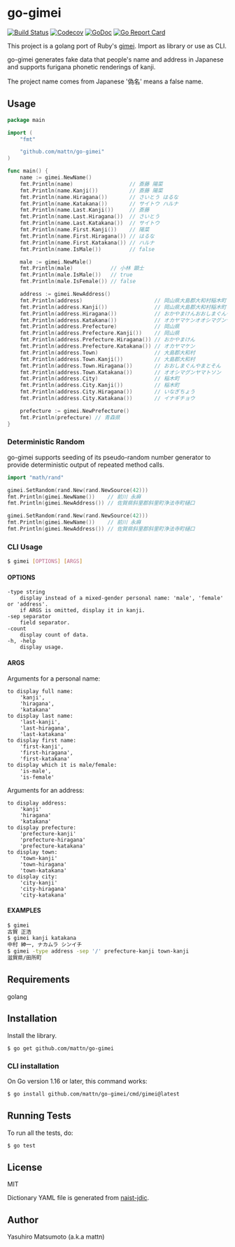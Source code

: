 # go-gimei

[![Build Status](https://github.com/mattn/go-gimei/workflows/test/badge.svg?branch=master)](https://github.com/mattn/go-gimei/actions?query=workflow%3Atest)
[![Codecov](https://codecov.io/gh/mattn/go-gimei/branch/master/graph/badge.svg)](https://codecov.io/gh/mattn/go-gimei)
[![GoDoc](https://godoc.org/github.com/mattn/go-gimei?status.svg)](http://godoc.org/github.com/mattn/go-gimei)
[![Go Report Card](https://goreportcard.com/badge/github.com/mattn/go-gimei)](https://goreportcard.com/report/github.com/mattn/go-gimei)

This project is a golang port of Ruby's [gimei](https://github.com/willnet/gimei).  Import
as library or use as CLI.

go-gimei generates fake data that people's name and address in Japanese and supports
furigana phonetic renderings of kanji.

The project name comes from Japanese '偽名' means a false name. 

## Usage

```go
package main

import (
	"fmt"

	"github.com/mattn/go-gimei"
)

func main() {
	name := gimei.NewName()
	fmt.Println(name)                  // 斎藤 陽菜
	fmt.Println(name.Kanji())          // 斎藤 陽菜
	fmt.Println(name.Hiragana())       // さいとう はるな
	fmt.Println(name.Katakana())       // サイトウ ハルナ
	fmt.Println(name.Last.Kanji())     // 斎藤
	fmt.Println(name.Last.Hiragana())  // さいとう
	fmt.Println(name.Last.Katakana())  // サイトウ
	fmt.Println(name.First.Kanji())    // 陽菜
	fmt.Println(name.First.Hiragana()) // はるな
	fmt.Println(name.First.Katakana()) // ハルナ
	fmt.Println(name.IsMale())         // false

	male := gimei.NewMale()
	fmt.Println(male)            // 小林 顕士
	fmt.Println(male.IsMale())   // true
	fmt.Println(male.IsFemale()) // false

	address := gimei.NewAddress()
	fmt.Println(address)                       // 岡山県大島郡大和村稲木町
	fmt.Println(address.Kanji())               // 岡山県大島郡大和村稲木町
	fmt.Println(address.Hiragana())            // おかやまけんおおしまぐんやまとそんいなぎちょう
	fmt.Println(address.Katakana())            // オカヤマケンオオシマグンヤマトソンイナギチョウ
	fmt.Println(address.Prefecture)            // 岡山県
	fmt.Println(address.Prefecture.Kanji())    // 岡山県
	fmt.Println(address.Prefecture.Hiragana()) // おかやまけん
	fmt.Println(address.Prefecture.Katakana()) // オカヤマケン
	fmt.Println(address.Town)                  // 大島郡大和村
	fmt.Println(address.Town.Kanji())          // 大島郡大和村
	fmt.Println(address.Town.Hiragana())       // おおしまぐんやまとそん
	fmt.Println(address.Town.Katakana())       // オオシマグンヤマトソン
	fmt.Println(address.City)                  // 稲木町
	fmt.Println(address.City.Kanji())          // 稲木町
	fmt.Println(address.City.Hiragana())       // いなぎちょう
	fmt.Println(address.City.Katakana())       // イナギチョウ

	prefecture := gimei.NewPrefecture()
	fmt.Println(prefecture) // 青森県
}
```

### Deterministic Random

go-gimei supports seeding of its pseudo-random number generator to provide
deterministic output of repeated method calls.

```go
import "math/rand"

gimei.SetRandom(rand.New(rand.NewSource(42)))
fmt.Println(gimei.NewName())    // 前川 永麻
fmt.Println(gimei.NewAddress()) // 佐賀県斜里郡斜里町浄法寺町樋口

gimei.SetRandom(rand.New(rand.NewSource(42)))
fmt.Println(gimei.NewName())    // 前川 永麻
fmt.Println(gimei.NewAddress()) // 佐賀県斜里郡斜里町浄法寺町樋口

```

### CLI Usage

```bash
$ gimei [OPTIONS] [ARGS]
```

#### OPTIONS

```
-type string
    display instead of a mixed-gender personal name: 'male', 'female' or 'address'.
    if ARGS is omitted, display it in kanji.
-sep separator
    field separator.
-count
    display count of data.
-h, -help
    display usage.
```    

#### ARGS

Arguments for a personal name:

```
to display full name:
    'kanji',
    'hiragana',
    'katakana'
to display last name:
    'last-kanji',
    'last-hiragana',
    'last-katakana'
to display first name:
    'first-kanji',
    'first-hiragana',
    'first-katakana'
to display which it is male/female:
    'is-male',
    'is-female'
```

Arguments for an address:

```
to display address:
    'kanji'
    'hiragana'
    'katakana'
to display prefecture:
    'prefecture-kanji'
    'prefecture-hiragana'
    'prefecture-katakana'
to display town:
    'town-kanji'
    'town-hiragana'
    'town-katakana'
to display city:
    'city-kanji'
    'city-hiragana'
    'city-katakana'
```

#### EXAMPLES

```bash
$ gimei
古賀 正浩
$ gimei kanji katakana
中村 紳一, ナカムラ シンイチ
$ gimei -type address -sep '/' prefecture-kanji town-kanji
滋賀県/田所町
```

## Requirements

golang

## Installation

Install the library.
```
$ go get github.com/mattn/go-gimei
```

### CLI installation

On Go version 1.16 or later, this command works:

```bash
$ go install github.com/mattn/go-gimei/cmd/gimei@latest
```

## Running Tests

To run all the tests, do:

```bash
$ go test
```

## License

MIT

Dictionary YAML file is generated from [naist-jdic](https://ja.osdn.net/projects/naist-jdic/).

## Author

Yasuhiro Matsumoto (a.k.a mattn)
